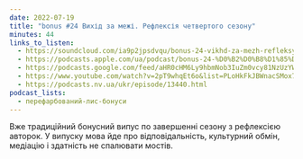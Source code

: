 ```yaml
---
date: 2022-07-19
title: "bonus #24 Вихід за межі. Рефлексія четвертого сезону"
minutes: 44
links_to_listen:
  - https://soundcloud.com/ia9p2jpsdvqu/bonus-24-vikhd-za-mezh-refleksya-chetvertogo-sezonu
  - https://podcasts.apple.com/ua/podcast/bonus-24-%D0%B2%D0%B8%D1%85%D1%96%D0%B4-%D0%B7%D0%B0-%D0%BC%D0%B5%D0%B6%D1%96-%D1%80%D0%B5%D1%84%D0%BB%D0%B5%D0%BA%D1%81%D1%96%D1%8F-%D1%87%D0%B5%D1%82%D0%B2%D0%B5%D1%80%D1%82%D0%BE%D0%B3%D0%BE-%D1%81%D0%B5%D0%B7%D0%BE%D0%BD%D1%83/id1563575488?i=1000570433902
  - https://podcasts.google.com/feed/aHR0cHM6Ly9hbmNob3IuZm0vcy81NzUzYWEwMC9wb2RjYXN0L3Jzcw/episode/ZGQyNWI5MWMtMTMxZC00YzI2LWJjZTItMGVkYzNhMDNmOGM3?sa=X&ved=0CAUQkfYCahcKEwjwnJ_C6dL6AhUAAAAAHQAAAAAQFA
  - https://www.youtube.com/watch?v=2pT9whqEt6o&list=PLoHkFkJBWnacSMox7iWMMtWmSyZJ7lepM&index=22
  - https://podcasts.nv.ua/ukr/episode/13440.html
podcast_lists:
  - перефарбований-лис-бонуси
---
```


Вже традиційний бонусний випус по завершенні сезону з рефлексією авторок. У
випуску мова йде про відповідальність, культурний обмін, медіацію і здатність
не спалювати мостів.
